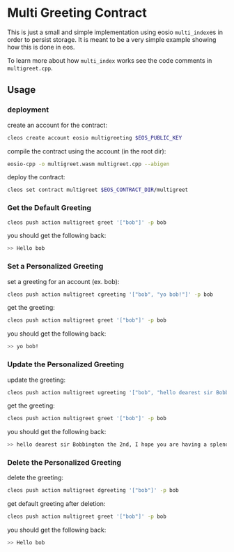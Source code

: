 # Multi Greeting Contract
This is just a small and simple implementation using eosio `multi_index`es in order to persist storage. It is meant to be a very simple example showing how this is done in eos.

To learn more about how `multi_index` works see the code comments in `multigreet.cpp`.

## Usage

### deployment
create an account for the contract:
```sh
cleos create account eosio multigreeting $EOS_PUBLIC_KEY
```

compile the contract using the account (in the root dir):
```sh
eosio-cpp -o multigreet.wasm multigreet.cpp --abigen
```

deploy the contract:
```sh
cleos set contract multigreet $EOS_CONTRACT_DIR/multigreet
```

### Get the Default Greeting
```sh
cleos push action multigreet greet '["bob"]' -p bob
```
you should get the following back:
```sh
>> Hello bob
```

### Set a Personalized Greeting
set a greeting for an account (ex. bob):
```sh
cleos push action multigreet cgreeting '["bob", "yo bob!"]' -p bob
```

get the greeting:
```sh
cleos push action multigreet greet '["bob"]' -p bob
```
you should get the following back:
```sh
>> yo bob!
```

### Update the Personalized Greeting
update the greeting:
```sh
cleos push action multigreet ugreeting '["bob", "hello dearest sir Bobbington the 2nd, I hope you are having a splendid day"]' -p bob
```
get the greeting:
```sh
cleos push action multigreet greet '["bob"]' -p bob
```
you should get the following back:
```sh
>> hello dearest sir Bobbington the 2nd, I hope you are having a splendid day
```

### Delete the Personalized Greeting
delete the greeting:
```sh
cleos push action multigreet dgreeting '["bob"]' -p bob
```
get default greeting after deletion:
```sh
cleos push action multigreet greet '["bob"]' -p bob
```
you should get the following back:
```sh
>> Hello bob
```


